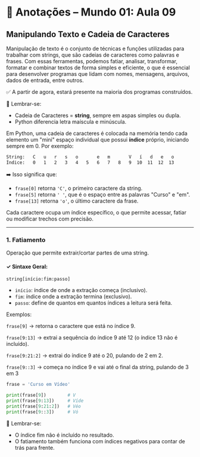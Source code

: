 # 📝 Anotações – Mundo 01: Aula 09

## Manipulando Texto e Cadeia de Caracteres

Manipulação de texto é o conjunto de técnicas e funções utilizadas para trabalhar com strings, que são cadeias de caracteres como palavras e frases. Com essas ferramentas, podemos fatiar, analisar, transformar, formatar e combinar textos de forma simples e eficiente, o que é essencial para desenvolver programas que lidam com nomes, mensagens, arquivos, dados de entrada, entre outros.

✅ A partir de agora, estará presente na maioria dos programas construídos.

📌 Lembrar-se:
* Cadeia de Caracteres = **string**, sempre em aspas simples ou dupla.
* Python diferencia letra maíscula e minúscula.
  
Em Python, uma cadeia de caracteres é colocada na memória tendo cada elemento um "mini" espaço individual que possui **índice** próprio, iniciando sempre em 0. Por exemplo:

```txt
String:   C   u   r   s   o       e   m       V   í   d   e   o
Índice:   0   1   2   3   4   5   6   7   8   9  10  11  12  13
```
➡️ Isso significa que:

- `frase[0]` retorna `'C'`, o primeiro caractere da string.
- `frase[5]` retorna `' '`, que é o espaço entre as palavras "Curso" e "em".
- `frase[13]` retorna `'o'`, o último caractere da frase.

Cada caractere ocupa um índice específico, o que permite acessar, fatiar ou modificar trechos com precisão.

---

### 1. Fatiamento

Operação que permite extrair/cortar partes de uma string.
#### ✓ Sintaxe Geral: 

 `string[início:fim:passo]`

- `início`: índice de onde a extração começa (inclusivo).
- `fim`: índice onde a extração termina (exclusivo).
- `passo`: define de quantos em quantos índices a leitura será feita.
  
Exemplos:

`frase[9]` → retorna o caractere que está no índice 9.

`frase[9:13]` → extrai a sequência do índice 9 até 12 (o índice 13 não é incluído).

`frase[9:21:2]` → extrai do índice 9 até o 20, pulando de 2 em 2.

`frase[9::3]` → começa no índice 9 e vai até o final da string, pulando de 3 em 3

```python
frase = 'Curso em Vídeo'

print(frase[9])        # V
print(frase[9:13])     # Víde
print(frase[9:21:2])   # Véo
print(frase[9::3])     # Vó
```
📌 Lembrar-se:
* O índice fim não é incluído no resultado.
* O fatiamento também funciona com índices negativos para contar de trás para frente.



